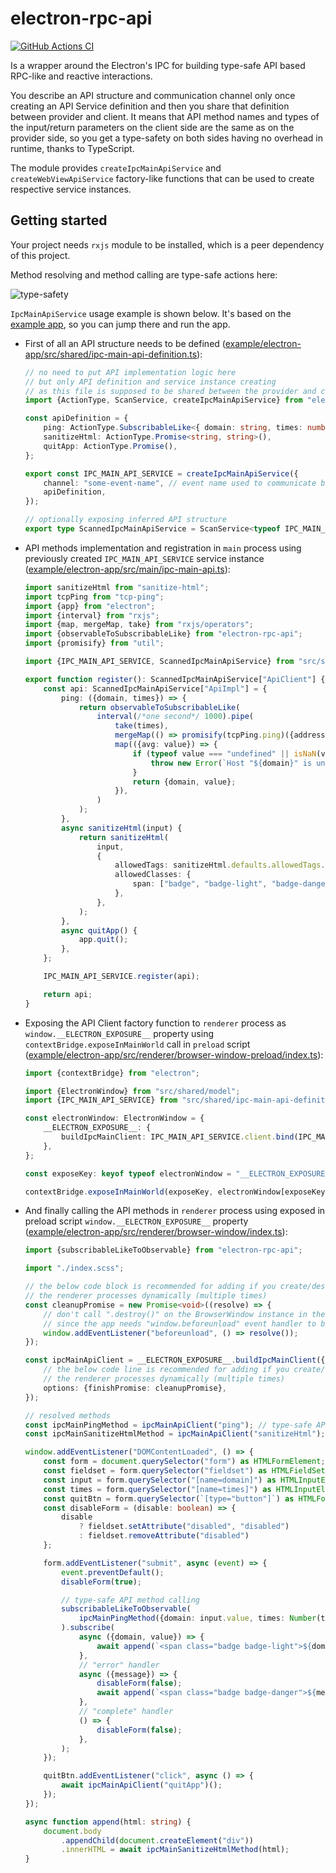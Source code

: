 # electron-rpc-api

[![GitHub Actions CI](https://github.com/vladimiry/electron-rpc-api/workflows/GitHub%20Actions%20CI/badge.svg?branch=master)](https://github.com/vladimiry/electron-rpc-api/actions)

Is a wrapper around the Electron's IPC for building type-safe API based RPC-like and reactive interactions.

You describe an API structure and communication channel only once creating an API Service definition and then you share that definition between provider and client. It means that API method names and types of the input/return parameters on the client side are the same as on the provider side, so you get a type-safety on both sides having no overhead in runtime, thanks to TypeScript.

The module provides `createIpcMainApiService` and `createWebViewApiService` factory-like functions that can be used to create respective service instances.

## Getting started

Your project needs `rxjs` module to be installed, which is a peer dependency of this project.

Method resolving and method calling are type-safe actions here:

![type-safety](img/README-img1.gif)

`IpcMainApiService` usage example is shown below. It's based on the [example app](example/electron-app), so you can jump there and run the app.

- First of all an API structure needs to be defined ([example/electron-app/src/shared/ipc-main-api-definition.ts](example/electron-app/src/shared/ipc-main-api-definition.ts)):
    ```typescript
    // no need to put API implementation logic here
    // but only API definition and service instance creating
    // as this file is supposed to be shared between the provider and client implementations
    import {ActionType, ScanService, createIpcMainApiService} from "electron-rpc-api";
    
    const apiDefinition = {
        ping: ActionType.SubscribableLike<{ domain: string, times: number }, { domain: string, value: number }>(),
        sanitizeHtml: ActionType.Promise<string, string>(),
        quitApp: ActionType.Promise(),
    };
    
    export const IPC_MAIN_API_SERVICE = createIpcMainApiService({
        channel: "some-event-name", // event name used to communicate between the event emitters
        apiDefinition,
    });
    
    // optionally exposing inferred API structure
    export type ScannedIpcMainApiService = ScanService<typeof IPC_MAIN_API_SERVICE>;
    ```

- API methods implementation and registration in `main` process using previously created `IPC_MAIN_API_SERVICE` service instance ([example/electron-app/src/main/ipc-main-api.ts](example/electron-app/src/main/ipc-main-api.ts)):
    ```typescript
    import sanitizeHtml from "sanitize-html";
    import tcpPing from "tcp-ping";
    import {app} from "electron";
    import {interval} from "rxjs";
    import {map, mergeMap, take} from "rxjs/operators";
    import {observableToSubscribableLike} from "electron-rpc-api";
    import {promisify} from "util";
    
    import {IPC_MAIN_API_SERVICE, ScannedIpcMainApiService} from "src/shared/ipc-main-api-definition";
    
    export function register(): ScannedIpcMainApiService["ApiClient"] {
        const api: ScannedIpcMainApiService["ApiImpl"] = {
            ping: ({domain, times}) => {
                return observableToSubscribableLike(
                    interval(/*one second*/ 1000).pipe(
                        take(times),
                        mergeMap(() => promisify(tcpPing.ping)({address: domain, attempts: times})),
                        map(({avg: value}) => {
                            if (typeof value === "undefined" || isNaN(value)) {
                                throw new Error(`Host "${domain}" is unreachable`);
                            }
                            return {domain, value};
                        }),
                    )
                );
            },
            async sanitizeHtml(input) {
                return sanitizeHtml(
                    input,
                    {
                        allowedTags: sanitizeHtml.defaults.allowedTags.concat(["span"]),
                        allowedClasses: {
                            span: ["badge", "badge-light", "badge-danger"],
                        },
                    },
                );
            },
            async quitApp() {
                app.quit();
            },
        };
    
        IPC_MAIN_API_SERVICE.register(api);
    
        return api;
    }
    ```

- Exposing the API Client factory function to `renderer` process as `window.__ELECTRON_EXPOSURE__` property using `contextBridge.exposeInMainWorld` call in `preload` script ([example/electron-app/src/renderer/browser-window-preload/index.ts](example/electron-app/src/renderer/browser-window-preload/index.ts)):
    ```typescript
    import {contextBridge} from "electron";
    
    import {ElectronWindow} from "src/shared/model";
    import {IPC_MAIN_API_SERVICE} from "src/shared/ipc-main-api-definition";
    
    const electronWindow: ElectronWindow = {
        __ELECTRON_EXPOSURE__: {
            buildIpcMainClient: IPC_MAIN_API_SERVICE.client.bind(IPC_MAIN_API_SERVICE),
        },
    };
    
    const exposeKey: keyof typeof electronWindow = "__ELECTRON_EXPOSURE__";
    
    contextBridge.exposeInMainWorld(exposeKey, electronWindow[exposeKey]);
    ```

- And finally calling the API methods in `renderer` process using exposed in preload script `window.__ELECTRON_EXPOSURE__` property ([example/electron-app/src/renderer/browser-window/index.ts](example/electron-app/src/renderer/browser-window/index.ts)):
    ```typescript
    import {subscribableLikeToObservable} from "electron-rpc-api";
    
    import "./index.scss";
    
    // the below code block is recommended for adding if you create/destroy
    // the renderer processes dynamically (multiple times)
    const cleanupPromise = new Promise<void>((resolve) => {
        // don't call ".destroy()" on the BrowserWindow instance in the main process but ".close()"
        // since the app needs "window.beforeunload" event handler to be triggered
        window.addEventListener("beforeunload", () => resolve());
    });
    
    const ipcMainApiClient = __ELECTRON_EXPOSURE__.buildIpcMainClient({
        // the below code line is recommended for adding if you create/destroy
        // the renderer processes dynamically (multiple times)
        options: {finishPromise: cleanupPromise},
    });
    
    // resolved methods
    const ipcMainPingMethod = ipcMainApiClient("ping"); // type-safe API method resolving
    const ipcMainSanitizeHtmlMethod = ipcMainApiClient("sanitizeHtml"); // type-safe API method resolving
    
    window.addEventListener("DOMContentLoaded", () => {
        const form = document.querySelector("form") as HTMLFormElement;
        const fieldset = form.querySelector("fieldset") as HTMLFieldSetElement;
        const input = form.querySelector("[name=domain]") as HTMLInputElement;
        const times = form.querySelector("[name=times]") as HTMLInputElement;
        const quitBtn = form.querySelector(`[type="button"]`) as HTMLFormElement;
        const disableForm = (disable: boolean) => {
            disable
                ? fieldset.setAttribute("disabled", "disabled")
                : fieldset.removeAttribute("disabled")
        };
    
        form.addEventListener("submit", async (event) => {
            event.preventDefault();
            disableForm(true);
    
            // type-safe API method calling
            subscribableLikeToObservable(
                ipcMainPingMethod({domain: input.value, times: Number(times.value)})
            ).subscribe(
                async ({domain, value}) => {
                    await append(`<span class="badge badge-light">${domain}</span> <small>${value}</small>`);
                },
                // "error" handler
                async ({message}) => {
                    disableForm(false);
                    await append(`<span class="badge badge-danger">${message}</span>`);
                },
                // "complete" handler
                () => {
                    disableForm(false);
                },
            );
        });
    
        quitBtn.addEventListener("click", async () => {
            await ipcMainApiClient("quitApp")();
        });
    });
    
    async function append(html: string) {
        document.body
            .appendChild(document.createElement("div"))
            .innerHTML = await ipcMainSanitizeHtmlMethod(html);
    }
    ```
